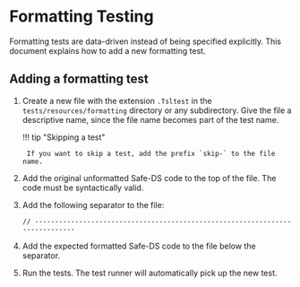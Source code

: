 # Formatting Testing

Formatting tests are data-driven instead of being specified explicitly. This document explains how to add a new
formatting test.

## Adding a formatting test

1. Create a new file with the extension `.Tsltest` in the `tests/resources/formatting` directory or any subdirectory.
   Give the file a descriptive name, since the file name becomes part of the test name.

    !!! tip "Skipping a test"

        If you want to skip a test, add the prefix `skip-` to the file name.

2. Add the original unformatted Safe-DS code to the top of the file. The code must be syntactically valid.
3. Add the following separator to the file:
    ```Tsl
    // -----------------------------------------------------------------------------
    ```
4. Add the expected formatted Safe-DS code to the file below the separator.
5. Run the tests. The test runner will automatically pick up the new test.
